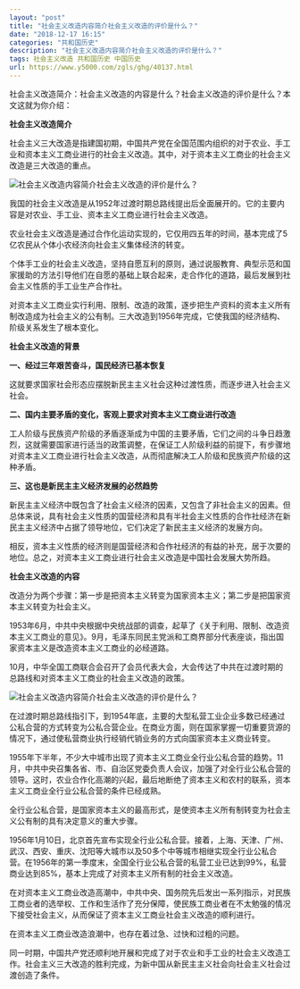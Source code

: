 ```yaml
---
layout: "post"
title: "社会主义改造内容简介社会主义改造的评价是什么？"
date: "2018-12-17 16:15"
categories: "共和国历史"
description: "社会主义改造内容简介社会主义改造的评价是什么？"
tags: 社会主义改造 共和国历史 中国历史
url: https://www.y5000.com/zgls/ghg/40137.html
---
```






社会主义改造简介：社会主义改造的内容是什么？社会主义改造的评价是什么？本文这就为你介绍：

 **社会主义改造简介**

社会主义三大改造是指建国初期，中国共产党在全国范围内组织的对于农业、手工业和资本主义工商业进行的社会主义改造。其中，对于资本主义工商业的社会主义改造是三大改造的重点。

![社会主义改造内容简介社会主义改造的评价是什么？](https://img.y5000.com/uploads/allimg/190115/5d923e6dc4e5c235e7b8b661c4db4541.jpg)

我国的社会主义改造是从1952年过渡时期总路线提出后全面展开的。它的主要内容是对农业、手工业、资本主义工商业进行社会主义改造。

农业社会主义改造是通过合作化运动实现的，它仅用四五年的时间，基本完成了5亿农民从个体小农经济向社会主义集体经济的转变。

个体手工业的社会主义改造，坚持自愿互利的原则，通过说服教育、典型示范和国家援助的方法引导他们在自愿的基础上联合起来，走合作化的道路，最后发展到社会主义性质的手工业生产合作社。

对资本主义工商业实行利用、限制、改造的政策，逐步把生产资料的资本主义所有制改造成为社会主义的公有制。三大改造到1956年完成，它使我国的经济结构、阶级关系发生了根本变化。

 **社会主义改造的背景**

 **一、经过三年艰苦奋斗，国民经济已基本恢复**

这就要求国家社会形态应摆脱新民主主义社会这种过渡性质，而逐步进入社会主义社会。

 **二、国内主要矛盾的变化，客观上要求对资本主义工商业进行改造**

工人阶级与民族资产阶级的矛盾逐渐成为中国的主要矛盾，它们之间的斗争日趋激烈，这就需要国家进行适当的政策调整，在保证工人阶级利益的前提下，有步骤地对资本主义工商业进行社会主义改造，从而彻底解决工人阶级和民族资产阶级的这种矛盾。

 **三、这也是新民主主义经济发展的必然趋势**

新民主主义经济中既包含了社会主义经济的因素，又包含了非社会主义的因素。但总体来说，具有社会主义性质的国营经济和具有半社会主义性质的合作社经济在新民主主义经济中占据了领导地位，它们决定了新民主主义经济的发展方向。

相反，资本主义性质的经济则是国营经济和合作社经济的有益的补充，居于次要的地位。总之，对资本主义工商业进行社会主义改造是中国社会发展大势所趋。

 **社会主义改造的内容**

改造分为两个步骤：第一步是把资本主义转变为国家资本主义；第二步是把国家资本主义转变为社会主义。

1953年6月，中共中央根据中央统战部的调查，起草了《关于利用、限制、改造资本主义工商业的意见》。9月，毛泽东同民主党派和工商界部分代表座谈，指出国家资本主义是改造资本主义工商业的必经道路。

10月，中华全国工商联合会召开了会员代表大会，大会传达了中共在过渡时期的总路线和对资本主义工商业的社会主义改造的政策。

![社会主义改造内容简介社会主义改造的评价是什么？](https://img.y5000.com/uploads/allimg/190115/cee6c94e89a924f7924051e7bbf63d5d.jpg)

在过渡时期总路线指引下，到1954年底，主要的大型私营工业企业多数已经通过公私合营的方式转变为公私合营企业。在商业方面，则在国家掌握一切重要货源的情况下，通过使私营商业执行经销代销业务的方式向国家资本主义商业转变。

1955年下半年，不少大中城市出现了资本主义工商业全行业公私合营的趋势。11月，中共中央召集各省、市、自治区党委负责人会议，加强了对全行业公私合营的领导。这时，农业合作化高潮的兴起，最后地断绝了资本主义和农村的联系，资本主义工商业全行业公私合营的条件已经成熟。

全行业公私合营，是国家资本主义的最高形式，是使资本主义所有制转变为社会主义公有制的具有决定意义的重大步骤。

1956年1月10日，北京首先宣布实现全行业公私合营。接着，上海、天津、广州、武汉、西安、重庆、沈阳等大城市以及50多个中等城市相继实现全行业公私合营。在1956年的第一季度末，全国全行业公私合营的私营工业已达到99%，私营商业达到85%，基本上完成了对资本主义所有制的社会主义改造。

在对资本主义工商业改造高潮中，中共中央、国务院先后发出一系列指示，对民族工商业者的选举权、工作和生活作了充分保障，使民族工商业者在不太勉强的情况下接受社会主义，从而保证了资本主义工商业社会主义改造的顺利进行。

在资本主义工商业改造浪潮中，也存在着过急、过快和过粗的问题。

同一时期，中国共产党还顺利地开展和完成了对于农业和手工业的社会主义改造工作。社会主义三大改造的胜利完成，为新中国从新民主主义社会向社会主义社会过渡创造了条件。
